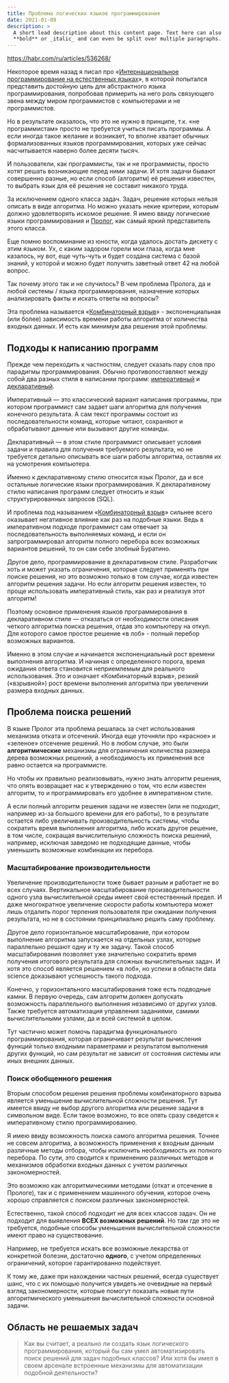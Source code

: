 ```yaml
---
title: Проблема логических языков программирования
date: 2021-01-09
description: >
  A short lead description about this content page. Text here can also be
  **bold** or _italic_ and can even be split over multiple paragraphs.
---
```


https://habr.com/ru/articles/536268/

Некоторое время назад я писал про «<a href="https://habr.com/ru/post/531400/">Интернациональное программирование на естественных языках</a>», в которой попытался представить достойную цель для абстрактного языка программирования, попробовав примерить на него роль связующего звена между миром программистов с компьютерами и не программистов. 

Но в результате оказалось, что это не нужно в принципе, т.к. «не программистам» просто не требуется учиться писать программы. А если иногда такое желание и возникает, то вполне хватает обычных формализованных языков программирования, которых уже сейчас насчитывается наверно более десяти тысяч.

И пользователи, как программисты, так и не программисты, просто хотят решать возникающие перед ними задачи. И хотя задачи бывают совершенно разные, но если способ (алгоритм) её решения известен, то выбрать язык для её решения не составит никакого труда.

За исключением одного класса задач. Задач, решение которых нельзя описать в виде алгоритма. Но можно указать некие критерии, которым должно удовлетворять искомое решение.  Я имею ввиду логические языки программирования и <a href="https://ru.wikipedia.org/wiki/%D0%9F%D1%80%D0%BE%D0%BB%D0%BE%D0%B3_(%D1%8F%D0%B7%D1%8B%D0%BA_%D0%BF%D1%80%D0%BE%D0%B3%D1%80%D0%B0%D0%BC%D0%BC%D0%B8%D1%80%D0%BE%D0%B2%D0%B0%D0%BD%D0%B8%D1%8F)">Пролог</a>, как самый яркий представитель этого класса.

Еще помню воспоминание из юности, когда удалось достать дискету с этим языком. Ух, с каким задором горели мои глаза, когда мне казалось, ну вот, еще чуть-чуть и будет создана система с базой знаний, у которой и можно будет получить заветный ответ 42 на любой вопрос.

Так почему этого так и не случилось? В чем проблема Пролога, да и любой системы / языка программирования, назначение которых анализировать факты и искать ответы на вопросы?  

Эта проблема называется «<a href="https://ru.wikipedia.org/wiki/%D0%9A%D0%BE%D0%BC%D0%B1%D0%B8%D0%BD%D0%B0%D1%82%D0%BE%D1%80%D0%BD%D1%8B%D0%B9_%D0%B2%D0%B7%D1%80%D1%8B%D0%B2">Комбинаторный взрыв</a>» - экспоненциальная (или более) зависимость времени работы алгоритма от количества входных данных. И есть как минимум два решения этой проблемы.
<cut text="Читать" />
<h2>Подходы к написанию программ</h2>
Прежде чем переходить к частностям, следует сказать пару слов про парадигмы программирования. Обычно противопоставляют между собой два разных стиля в написании программ: <a href="https://ru.wikipedia.org/wiki/%D0%98%D0%BC%D0%BF%D0%B5%D1%80%D0%B0%D1%82%D0%B8%D0%B2%D0%BD%D0%BE%D0%B5_%D0%BF%D1%80%D0%BE%D0%B3%D1%80%D0%B0%D0%BC%D0%BC%D0%B8%D1%80%D0%BE%D0%B2%D0%B0%D0%BD%D0%B8%D0%B5">императивный</a> и <a href="https://ru.wikipedia.org/wiki/%D0%94%D0%B5%D0%BA%D0%BB%D0%B0%D1%80%D0%B0%D1%82%D0%B8%D0%B2%D0%BD%D0%BE%D0%B5_%D0%BF%D1%80%D0%BE%D0%B3%D1%80%D0%B0%D0%BC%D0%BC%D0%B8%D1%80%D0%BE%D0%B2%D0%B0%D0%BD%D0%B8%D0%B5">декларативный</a>.

Императивный — это классический вариант написания программы, при котором программист сам задает шаги алгоритма для получения конечного результата. А сам текст программы состоит из последовательности команд, которые читают, сохраняют и обрабатывают данные или вызывают другие команды.

Декларативный — в этом стиле программист описывает условия задачи и правила для получения требуемого результата, но не требуется детально описывать все шаги работы алгоритма, оставляя их на усмотрения компьютера.

Именно к декларативному стилю относится язык Пролог, да и все остальные логические языки программирования. К декларативному стилю написания программ следует относить и язык структурированных запросов (SQL).

И проблема под называнием «<a href="https://ru.wikipedia.org/wiki/%D0%9A%D0%BE%D0%BC%D0%B1%D0%B8%D0%BD%D0%B0%D1%82%D0%BE%D1%80%D0%BD%D1%8B%D0%B9_%D0%B2%D0%B7%D1%80%D1%8B%D0%B2">Комбинаторный взрыв</a>» сильнее всего оказывает негативное влияние как раз на подобные языки. Ведь в императивном подходе программист сам отвечает за последовательность выполняемых команд, и если он запрограммировал алгоритм полного перебора всех возможных вариантов решений, то он сам себе злобный Буратино.

Другое дело, программирование в декларативном стиле. Разработчик хоть и может указать ограничения, которые следует применять при поиске решения, но это возможно только в том случае, когда известен алгоритм решения задачи. Но если алгоритм решения  известен, то проще использовать императивный стиль, как раз и реализуя этот алгоритм!

Поэтому основное применения языков программирования в декларативном стиле — отказаться от необходимости описания четкого алгоритма поиска решения, отдав это компьютеру на откуп. Для которого самое простое решение «в лоб» - полный перебор возможных вариантов.

Именно в этом случае и начинается экспоненциальный рост времени выполнения алгоритма. И начиная с определенного порога, время ожидания ответа становится неприемлемым для реального использования. Это и означает «Комбинаторный взрыв», резкий («взрывной») рост времени выполнения алгоритма при увеличении размера входных данных.

<h2>Проблема поиска решений</h2>
В языке Пролог эта проблема решалась за счет использования механизма отката и  отсечений. Иногда еще уточняли про «красное» и «зеленое» отсечение решений. Но в любом случае, это были <b>алгоритмические</b> механизмы для ограничения количества размера дерева возможных решений, а необходимость их применения все равно остается на программисте. 

Но чтобы их правильно реализовывать, нужно знать алгоритм решения, что опять возвращает нас к утверждению о том, что если известен алгоритм, то и программировать его удобнее в императивном стиле.

А если полный алгоритм решения задачи не известен (или не подходит, например из-за большого времени для его работы), то в результате остается либо увеличивать производительность системы, чтобы сократить время выполнения алгоритма, либо искать другое решение, в том числе, сокращая вычислительную сложность поиска решений, например, исключая заведомо не подходящие данные, чтобы уменьшить возможные комбинации их перебора.

<h3>Масштабирование производительности</h3>
Увеличение производительности тоже бывает разным и работает не во всех случаях. Вертикальное масштабирование производительности одного узла вычислительной среды имеет свой естественный предел. И даже многократное увеличение скорости работы компьютера может лишь отдалить порог терпения пользователя при ожидании получения результата, но не в состоянии принципиально решить саму проблему.

Другое дело горизонтальное масштабирование, при котором выполнение алгоритма запускается на отдельных узлах, которые параллельно решают одну и ту же задачу. Такой способ масштабирования позволяет уже значительно сократить время получения итогового результата для сложных вычислительных задач. И хотя это способ является решением «в лоб», но успехи в области data science доказывают успешность такого подхода.

Конечно, у горизонтального масштабирования тоже есть подводные камни. В первую очередь, сам алгоритм должен допускать возможность параллельного выполнения независимо от других узлов. Также требуется автоматизация управления заданиями, самими вычислительными узлами, да и всей системой в целом.

Тут частично может помочь парадигма функционального программирования, которая  ограничивает результат вычисления функций только входными параметрами и результатом выполнения других функций, но сам результат не зависит от состояния системы или иных внешних данных. 

<h3>Поиск обобщенного решения</h3>
Вторым способом решения решения проблемы комбинаторного взрыва является уменьшение вычислительной сложности решения. Тут имеется ввиду не выбор другого алгоритма или решение задачи в символьном виде. Если такое возможно, то все опять сразу сведется к императивному стилю программированию. 

Я имею ввиду возможность поиска самого алгоритма решения. Точнее не совсем алгоритма, а возможность применения к входным данным различные методы отбора, чтобы исключить необходимость их полного перебора. По сути, это сводится к применению различных методов и механизмов обработки входных данных с учетом различных закономерностей. 

Это возможно как алгоритмическими методами (откат и отсечение в Прологе), так и с применением машинного обучения, которое очень хорошо справляется с поиском различных закономерностей.

Естественно, такой способ подходит не для всех классов задач. 
Он не подходит для выявления <b>ВСЕХ возможных решений</b>. Но там где это не требуется, подобные способы уменьшения вычислительной сложности имеют право на существование.

Например, не требуется искать все возможные лекарства от конкретной болезни, достаточно <b>одного</b>, с учетом определенных ограничений, которое гарантированно подействует.

К тому же, даже при нахождении частных решений, всегда существует шанс, что с их помощью получится увидеть не очевидные на первый взгляд закономерности, которые помогут показать новые пути алгоритмического уменьшения вычислительной сложности основной задачи.

<h2>Область не решаемых задач</h2>
<blockquote>Как вы считает, а реально ли создать язык логического программирования, который бы сам умел автоматизировать поиск решений для задач подобных классов? Или хотя бы имел в своем арсенале встроенные механизмы для автоматизации подобной деятельности?
</blockquote>